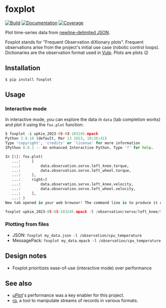 # foxplot

[![Build](https://img.shields.io/github/actions/workflow/status/stephane-caron/foxplot/CI.yml?branch=main)](https://github.com/stephane-caron/foxplot/actions)
[![Documentation](https://img.shields.io/github/actions/workflow/status/stephane-caron/foxplot/docs.yml?branch=main&label=docs)](https://stephane-caron.github.io/foxplot/)
[![Coverage](https://coveralls.io/repos/github/stephane-caron/foxplot/badge.svg?branch=main)](https://coveralls.io/github/stephane-caron/foxplot?branch=main)

Plot time-series data from [newline-delimited JSON](https://en.wikipedia.org/wiki/JSON_streaming#Newline-delimited-JSON).

Foxplot stands for "Frequent Observation diXionary plots". Frequent observations arise from the project's initial use case (robotic control loops). Dictionaries are the observation format used in [Vulp](https://github.com/tasts-robots/vulp). Plots are plots :wink:

## Installation

```console
$ pip install foxplot
```

## Usage

### Interactive mode

In interactive mode, you can explore the data in ``data`` (tab completion works) and plot it using the ``fox.plot`` function:

```python
$ foxplot -i upkie_2023-05-03-103245.mpack
Python 3.8.10 (default, Mar 13 2023, 10:26:41)
Type 'copyright', 'credits' or 'license' for more information
IPython 8.0.1 -- An enhanced Interactive Python. Type '?' for help.

In [1]: fox.plot(
   ...:     [
   ...:         data.observation.servo.left_knee.torque,
   ...:         data.observation.servo.left_wheel.torque,
   ...:     ],
   ...:     right=[
   ...:         data.observation.servo.left_knee.velocity,
   ...:         data.observation.servo.left_wheel.velocity,
   ...:     ],
   ...: )
New tab opened in your web browser! The command line is to produce it directly is:

foxplot upkie_2023-05-03-103245.mpack -l /observation/servo/left_knee/torque /observation/servo/left_wheel/torque -r /observation/servo/left_knee/velocity /observation/servo/left_wheel/velocity
```

### Plotting from files

- JSON: ``foxplot my_data.json -l /observation/cpu_temperature``
- MessagePack: ``foxplot my_data.mpack -l /observation/cpu_temperature``

## Design notes

* Foxplot prioritizes ease-of-use (interactive mode) over performance

## See also

* [µPlot](https://github.com/leeoniya/uPlot)'s performance was a key enabler for this project.
* [rq](https://github.com/dflemstr/rq/), a tool to manipulate streams of records in various formats.
